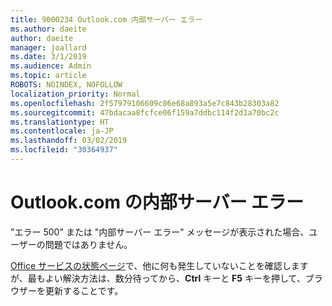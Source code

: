 ```yaml
---
title: 9000234 Outlook.com 内部サーバー エラー
ms.author: daeite
author: daeite
manager: joallard
ms.date: 3/1/2019
ms.audience: Admin
ms.topic: article
ROBOTS: NOINDEX, NOFOLLOW
localization_priority: Normal
ms.openlocfilehash: 2f57979106609c06e68a893a5e7c843b28303a82
ms.sourcegitcommit: 47bdacaa8fcfce06f159a7ddbc114f2d1a70bc2c
ms.translationtype: HT
ms.contentlocale: ja-JP
ms.lasthandoff: 03/02/2019
ms.locfileid: "30364937"
---
```

# <a name="internal-server-errors-in-outlookcom"></a>Outlook.com の内部サーバー エラー

"エラー 500" または "内部サーバー エラー" メッセージが表示された場合、ユーザーの問題ではありません。

[Office サービスの状態ページ](https://portal.office.com/servicestatus)で、他に何も発生していないことを確認しますが、最もよい解決方法は、数分待ってから、**Ctrl** キーと **F5** キーを押して、ブラウザーを更新することです。